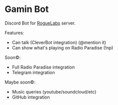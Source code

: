 Gamin Bot
=========
Discord Bot for [RogueLabs](https://discord.me/roguelabs) server.

Features:
* Can talk (CleverBot integration) (@mention it)
* Can show what's playing on Radio Paradise (!np)

Soon©:
* Full Radio Paradise integration
* Telegram integration

Maybe soon©:
* Music queries (youtube/soundcloud/etc)
* GitHub integration